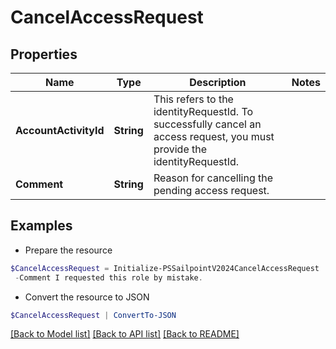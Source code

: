 # CancelAccessRequest
## Properties

Name | Type | Description | Notes
------------ | ------------- | ------------- | -------------
**AccountActivityId** | **String** | This refers to the identityRequestId. To successfully cancel an access request, you must provide the identityRequestId. | 
**Comment** | **String** | Reason for cancelling the pending access request. | 

## Examples

- Prepare the resource
```powershell
$CancelAccessRequest = Initialize-PSSailpointV2024CancelAccessRequest  -AccountActivityId 2c9180835d2e5168015d32f890ca1581 `
 -Comment I requested this role by mistake.
```

- Convert the resource to JSON
```powershell
$CancelAccessRequest | ConvertTo-JSON
```

[[Back to Model list]](../README.md#documentation-for-models) [[Back to API list]](../README.md#documentation-for-api-endpoints) [[Back to README]](../README.md)

